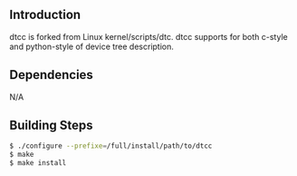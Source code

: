 ## Introduction

dtcc is forked from Linux kernel/scripts/dtc.
dtcc supports for both c-style and python-style of device tree description.


## Dependencies

N/A


## Building Steps

```bash
$ ./configure --prefixe=/full/install/path/to/dtcc
$ make
$ make install
```
